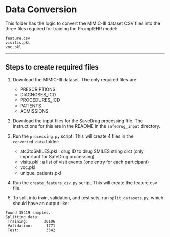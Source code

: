 # Data Conversion
This folder has the logic to convert the MIMIC-III dataset CSV files into
the three files required for training the PromptEHR model:
```
feature.csv
visitis.pkl
voc.pkl
```

---

## Steps to create required files

1. Download the MIMIC-III dataset. The only required files are:
    * PRESCRIPTIONS
    * DIAGNOSES_ICD
    * PROCEDURES_ICD
    * PATIENTS
    * ADMISSIONS

2. Download the input files for the SaveDrug processing file. The instructions for this are in the README in the `safedrug_input` directory.

3. Run the `processing.py` script. This will create 4 files in the `converted_data` folder:
    * atc3toSMILES.pkl : drug ID to drug SMILES string dict (only important for SafeDrug processing)
    * visits.pkl : a list of visit events (one entry for each participant)
    * voc.pkl
    * unique_patients.pkl

4. Run the `create_feature_csv.py` script. This will create the feature.csv file.

5. To split into train, validation, and test sets, run `split_datasets.py`, which should have an output like:
```
Found 35419 samples.
Splitting data:
 Training:       30106
 Validation:      1771
 Test:            3542
 ```